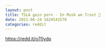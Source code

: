 ```yaml
--- 
layout: post 
title: TSLA gain porn - In Musk we Trust 🙅 
date: 2021-06-24 1624541570 
categories: reddit 
--- 
```

https://redd.it/o70ydp